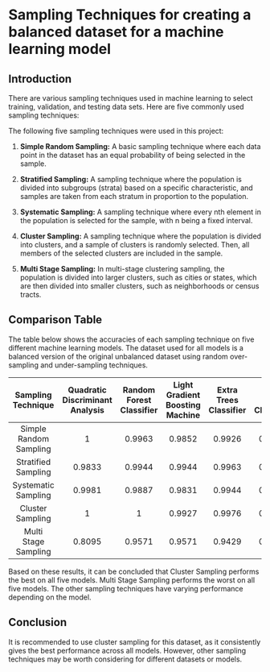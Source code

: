 # Sampling Techniques for creating a balanced dataset for a machine learning model

## Introduction

There are various sampling techniques used in machine learning to select training, validation, and testing data sets. Here are five commonly used sampling techniques:

The following five sampling techniques were used in this project:

1. **Simple Random Sampling:** A basic sampling technique where each data point in the dataset has an equal probability of being selected in the sample.

2. **Stratified Sampling:** A sampling technique where the population is divided into subgroups (strata) based on a specific characteristic, and samples are taken from each stratum in proportion to the population.

3. **Systematic Sampling:** A sampling technique where every nth element in the population is selected for the sample, with n being a fixed interval.

4. **Cluster Sampling:** A sampling technique where the population is divided into clusters, and a sample of clusters is randomly selected. Then, all members of the selected clusters are included in the sample.

5. **Multi Stage Sampling:** In multi-stage clustering sampling, the population is divided into larger clusters, such as cities or states, which are then divided into smaller clusters, such as neighborhoods or census tracts.

## Comparison Table

The table below shows the accuracies of each sampling technique on five different machine learning models. The dataset used for all models is a balanced version of the original unbalanced dataset using random over-sampling and under-sampling techniques.

|Sampling Technique	| Quadratic Discriminant Analysis	| Random Forest Classifier	| Light Gradient Boosting Machine	| Extra Trees Classifier	| Ada Boost Classifier|
|:---------------:|:---------------:|:---------------:|:---------------:|:---------------:|:---------------:|
|Simple Random Sampling |	1	| 0.9963	| 0.9852	| 0.9926	| 0.9815 |
|Stratified Sampling	| 0.9833	| 0.9944 | 0.9944	| 0.9963	| 0.9869 |
|Systematic Sampling	| 0.9981	| 0.9887	| 0.9831	| 0.9944	| 0.9718 |
|Cluster Sampling	| 1	| 1 |	0.9927	| 0.9976	| 0.9927 |
|Multi Stage Sampling |	0.8095	| 0.9571	| 0.9571	| 0.9429	| 0.9286 |

Based on these results, it can be concluded that Cluster Sampling performs the best on all five models. Multi Stage Sampling performs the worst on all five models. The other sampling techniques have varying performance depending on the model. 

## Conclusion

It is recommended to use cluster sampling for this dataset, as it consistently gives the best performance across all models. However, other sampling techniques may be worth considering for different datasets or models.
 
